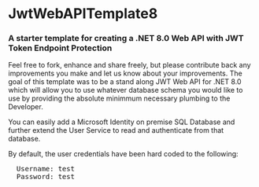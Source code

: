 # JwtWebAPITemplate8
### A starter template for creating a .NET 8.0 Web API with JWT Token Endpoint Protection

<p>Feel free to fork, enhance and share freely, but please contribute back any improvements you make and let us know about your improvements. The goal of this template was to be a stand along JWT Web API for .NET 8.0 which will allow you to use whatever database schema you would like to use by providing the absolute minimmum necessary plumbing to the Developer.</p> 

<p>You can easily add a Microsoft Identity on premise SQL Database and further extend the User Service to read and authenticate from that database.</p>

<p>By default, the user credentials have been hard coded to the following:</p>

<pre>
  Username: test
  Password: test
</pre>
